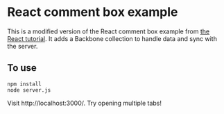 # React comment box example

This is a modified version of the React comment box example from [the React tutorial](http://facebook.github.io/react/docs/tutorial.html).
It adds a Backbone collection to handle data and sync with the server. 

## To use

```
npm install
node server.js
```

Visit http://localhost:3000/. Try opening multiple tabs!
